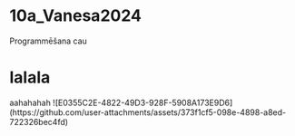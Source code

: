 # 10a_Vanesa2024
Programmēšana
cau
<h1>lalala</h1>
aahahahah
![E0355C2E-4822-49D3-928F-5908A173E9D6](https://github.com/user-attachments/assets/373f1cf5-098e-4898-a8ed-722326bec4fd)

